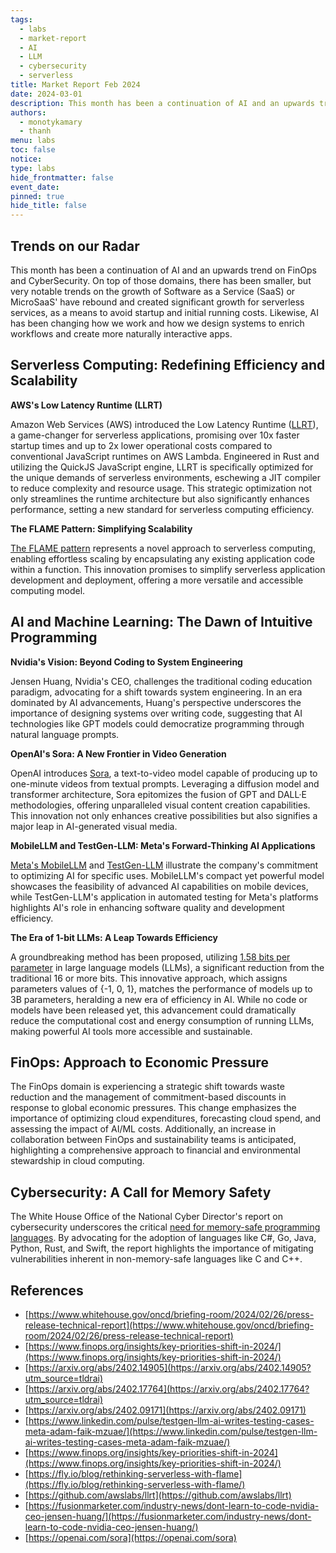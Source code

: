 ```yaml
---
tags:
  - labs
  - market-report
  - AI
  - LLM
  - cybersecurity
  - serverless
title: Market Report Feb 2024
date: 2024-03-01
description: This month has been a continuation of AI and an upwards trend on FinOps and CyberSecurity. On top of those domains, there has been smaller, but very notable trends on the growth of Software as a Service (SaaS) or MicroSaaS' have rebound and created significant growth for serverless services, as a means to avoid startup and initial running costs. Likewise, AI has been changing how we work and how we design systems to enrich workflows and create more naturally interactive apps.
authors:
  - monotykamary
  - thanh
menu: labs
toc: false
notice: 
type: labs
hide_frontmatter: false
event_date: 
pinned: true
hide_title: false
---
```

## Trends on our Radar

This month has been a continuation of AI and an upwards trend on FinOps and CyberSecurity. On top of those domains, there has been smaller, but very notable trends on the growth of Software as a Service (SaaS) or MicroSaaS' have rebound and created significant growth for serverless services, as a means to avoid startup and initial running costs. Likewise, AI has been changing how we work and how we design systems to enrich workflows and create more naturally interactive apps.

## **Serverless Computing: Redefining Efficiency and Scalability**

**AWS's Low Latency Runtime (LLRT)**

Amazon Web Services (AWS) introduced the Low Latency Runtime ([LLRT](https://github.com/awslabs/llrt)), a game-changer for serverless applications, promising over 10x faster startup times and up to 2x lower operational costs compared to conventional JavaScript runtimes on AWS Lambda. Engineered in Rust and utilizing the QuickJS JavaScript engine, LLRT is specifically optimized for the unique demands of serverless environments, eschewing a JIT compiler to reduce complexity and resource usage. This strategic optimization not only streamlines the runtime architecture but also significantly enhances performance, setting a new standard for serverless computing efficiency.  
  

**The FLAME Pattern: Simplifying Scalability**

[The FLAME pattern](https://fly.io/blog/rethinking-serverless-with-flame) represents a novel approach to serverless computing, enabling effortless scaling by encapsulating any existing application code within a function. This innovation promises to simplify serverless application development and deployment, offering a more versatile and accessible computing model.

  

## **AI and Machine Learning: The Dawn of Intuitive Programming**

**Nvidia's Vision: Beyond Coding to System Engineering**

Jensen Huang, Nvidia's CEO, challenges the traditional coding education paradigm, advocating for a shift towards system engineering. In an era dominated by AI advancements, Huang's perspective underscores the importance of designing systems over writing code, suggesting that AI technologies like GPT models could democratize programming through natural language prompts.  
  
**OpenAI's Sora: A New Frontier in Video Generation**  

OpenAI introduces [Sora](https://openai.com/sora), a text-to-video model capable of producing up to one-minute videos from textual prompts. Leveraging a diffusion model and transformer architecture, Sora epitomizes the fusion of GPT and DALL·E methodologies, offering unparalleled visual content creation capabilities. This innovation not only enhances creative possibilities but also signifies a major leap in AI-generated visual media.

**MobileLLM and TestGen-LLM: Meta's Forward-Thinking AI Applications**

[Meta's MobileLLM](https://arxiv.org/pdf/2402.14905.pdf) and [TestGen-LLM](https://www.linkedin.com/pulse/testgen-llm-ai-writes-testing-cases-meta-adam-faik-mzuae) illustrate the company's commitment to optimizing AI for specific uses. MobileLLM's compact yet powerful model showcases the feasibility of advanced AI capabilities on mobile devices, while TestGen-LLM's application in automated testing for Meta's platforms highlights AI's role in enhancing software quality and development efficiency.

**The Era of 1-bit LLMs: A Leap Towards Efficiency**

A groundbreaking method has been proposed, utilizing [1.58 bits per parameter](https://arxiv.org/abs/2402.17764) in large language models (LLMs), a significant reduction from the traditional 16 or more bits. This innovative approach, which assigns parameters values of {-1, 0, 1}, matches the performance of models up to 3B parameters, heralding a new era of efficiency in AI. While no code or models have been released yet, this advancement could dramatically reduce the computational cost and energy consumption of running LLMs, making powerful AI tools more accessible and sustainable.  
  

## **FinOps: Approach to E**conomic Pressure

The FinOps domain is experiencing a strategic shift towards waste reduction and the management of commitment-based discounts in response to global economic pressures. This change emphasizes the importance of optimizing cloud expenditures, forecasting cloud spend, and assessing the impact of AI/ML costs. Additionally, an increase in collaboration between FinOps and sustainability teams is anticipated, highlighting a comprehensive approach to financial and environmental stewardship in cloud computing.

  

## **Cybersecurity: A Call for Memory Safety**

The White House Office of the National Cyber Director's report on cybersecurity underscores the critical [need for memory-safe programming languages](https://www.whitehouse.gov/oncd/briefing-room/2024/02/26/press-release-technical-report). By advocating for the adoption of languages like C#, Go, Java, Python, Rust, and Swift, the report highlights the importance of mitigating vulnerabilities inherent in non-memory-safe languages like C and C++.  
  

## References

- [https://www.whitehouse.gov/oncd/briefing-room/2024/02/26/press-release-technical-report](https://www.whitehouse.gov/oncd/briefing-room/2024/02/26/press-release-technical-report)
- [https://www.finops.org/insights/key-priorities-shift-in-2024/](https://www.finops.org/insights/key-priorities-shift-in-2024/)
- [https://arxiv.org/abs/2402.14905](https://arxiv.org/abs/2402.14905?utm_source=tldrai)
- [https://arxiv.org/abs/2402.17764](https://arxiv.org/abs/2402.17764?utm_source=tldrai)
- [https://arxiv.org/abs/2402.09171](https://arxiv.org/abs/2402.09171)
- [https://www.linkedin.com/pulse/testgen-llm-ai-writes-testing-cases-meta-adam-faik-mzuae/](https://www.linkedin.com/pulse/testgen-llm-ai-writes-testing-cases-meta-adam-faik-mzuae/)
- [https://www.finops.org/insights/key-priorities-shift-in-2024](https://www.finops.org/insights/key-priorities-shift-in-2024/)
- [https://fly.io/blog/rethinking-serverless-with-flame](https://fly.io/blog/rethinking-serverless-with-flame/)
- [https://github.com/awslabs/llrt](https://github.com/awslabs/llrt)
- [https://fusionmarketer.com/industry-news/dont-learn-to-code-nvidia-ceo-jensen-huang/](https://fusionmarketer.com/industry-news/dont-learn-to-code-nvidia-ceo-jensen-huang/)
- [https://openai.com/sora](https://openai.com/sora)